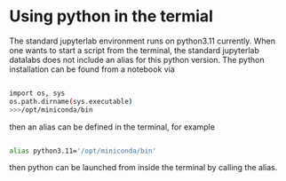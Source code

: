 # Using python in the termial
The standard jupyterlab environment runs on python3.11 currently.
When one wants to start a script from the terminal, the standard jupyterlab datalabs does not include an alias for this python version.
The python installation can be found from a notebook via
```bash

import os, sys
os.path.dirname(sys.executable)
>>>/opt/miniconda/bin
```
then an alias can be defined in the terminal, for example
```bash

alias python3.11='/opt/miniconda/bin'

```
then python can be launched from inside the terminal by calling the alias.
